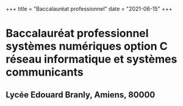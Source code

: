 +++
title = "Baccalauréat professionnel"
date = "2021-06-15"
+++

<h1>Baccalauréat professionnel systèmes numériques option C réseau informatique et systèmes communicants</h1> 
<h2>Lycée Edouard Branly, Amiens, 80000</h2>